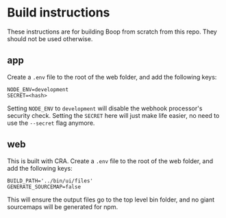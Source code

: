 # Build instructions

These instructions are for building Boop from scratch from this repo. They should not be used otherwise.

## app

Create a `.env` file to the root of the web folder, and add the following keys:
```env
NODE_ENV=development
SECRET=<hash>
```
Setting `NODE_ENV` to `development` will disable the webhook processor's security check. Setting the `SECRET` here will just make life easier, no need to use the `--secret` flag anymore.

## web

This is built with CRA. Create a `.env` file to the root of the web folder, and add the following keys:
```env
BUILD_PATH='../bin/ui/files'
GENERATE_SOURCEMAP=false
```
This will ensure the output files go to the top level bin folder, and no giant sourcemaps will be generated for npm.